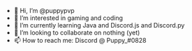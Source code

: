 - 👋 Hi, I’m @puppypvp
- 👀 I’m interested in gaming and coding
- 🌱 I’m currently learning Java and Discord.js and Discord.py
- 💞️ I’m looking to collaborate on nothing (yet)
- 📫 How to reach me: Discord @ Puppy_#0828

<!---
puppypvp/puppypvp is a ✨ special ✨ repository because its `README.md` (this file) appears on your GitHub profile.
You can click the Preview link to take a look at your changes.
--->
